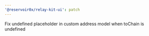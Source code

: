 ```yaml
---
'@reservoir0x/relay-kit-ui': patch
---
```


Fix undefined placeholder in custom address model when toChain is undefined
